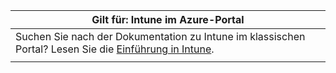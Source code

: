 |                                                           Gilt für: Intune im Azure-Portal                                                            |
|-------------------------------------------------------------------------------------------------------------------------------------------------------------|
| Suchen Sie nach der Dokumentation zu Intune im klassischen Portal? Lesen Sie die [Einführung in Intune](/intune/introduction-intune?toc=/intune-classic/toc.json). |
|                                                                                                                                                             |

